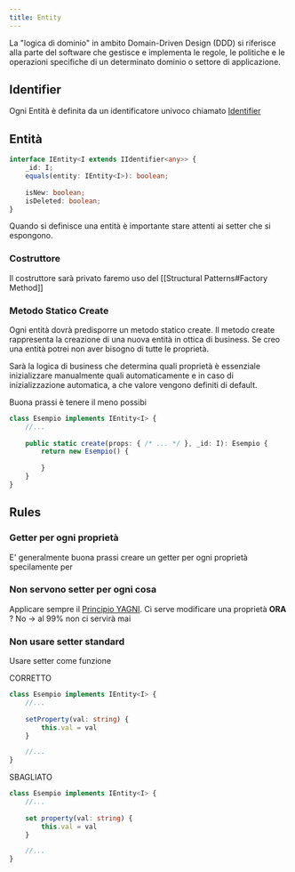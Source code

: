 ```yaml
---
title: Entity
---
```


La "logica di dominio" in ambito Domain-Driven Design (DDD) si riferisce alla parte del software che gestisce e implementa le regole, le politiche e le operazioni specifiche di un determinato dominio o settore di applicazione.

## Identifier

Ogni Entità è definita da un identificatore univoco chiamato [Identifier](code/identifier)

## Entità

```typescript
interface IEntity<I extends IIdentifier<any>> {
	_id: I;
	equals(entity: IEntity<I>): boolean;
	
	isNew: boolean;
	isDeleted: boolean;
}
```

Quando si definisce una entità è importante stare attenti ai setter che si espongono.

### Costruttore
Il costruttore sarà privato faremo uso del [[Structural Patterns#Factory Method]]

### Metodo Statico Create
Ogni entità dovrà predisporre un metodo statico create.
Il metodo create rappresenta la creazione di una nuova entità in ottica di business.
Se creo una entità potrei non aver bisogno di tutte le proprietà.

Sarà la logica di business che determina quali proprietà è essenziale inizializzare manualmente quali automaticamente e in caso di inizializzazione automatica, a che valore vengono definiti di default.

Buona prassi è tenere il meno possibi

```typescript
class Esempio implements IEntity<I> {
	//...
	
	public static create(props: { /* ... */ }, _id: I): Esempio {
		return new Esempio() {
			
		}
	}
}
```

## Rules

### Getter per ogni proprietà
E' generalmente buona prassi creare un getter per ogni proprietà specilamente per 
### Non servono setter per ogni cosa
Applicare sempre il [Principio YAGNI](Principles#YAGNI).
Ci serve modificare una proprietà **ORA** ?  No -> al 99% non ci servirà mai
### Non usare setter standard
Usare setter come funzione

CORRETTO
```typescript
class Esempio implements IEntity<I> {
	//...
	
	setProperty(val: string) { 
		this.val = val 
	} 

	//...
}
```

SBAGLIATO
```typescript
class Esempio implements IEntity<I> {
	//...
	
	set property(val: string) { 
		this.val = val 
	} 

	//...
}
```
